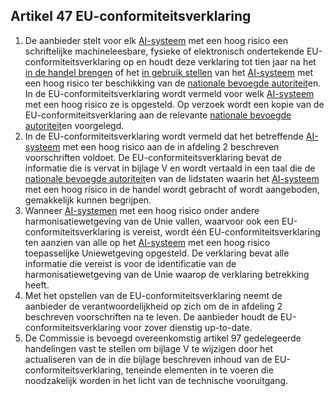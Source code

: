 ## Artikel 47 EU-conformiteitsverklaring

1. De aanbieder stelt voor elk [AI-systeem](a3.md#^ai-systeem) met een hoog risico een schriftelijke machineleesbare, fysieke of elektronisch ondertekende EU-conformiteitsverklaring op en houdt deze verklaring tot tien jaar na het [in de handel brengen](a3.md#^handel) of het [in gebruik stellen](a3.md#^gebruik) van het [AI-systeem](a3.md#^ai-systeem) met een hoog risico ter beschikking van de [nationale bevoegde autoriteit](a3.md#^natbau)en. In de EU-conformiteitsverklaring wordt vermeld voor welk [AI-systeem](a3.md#^ai-systeem) met een hoog risico ze is opgesteld. Op verzoek wordt een kopie van de EU-conformiteitsverklaring aan de relevante [nationale bevoegde autoriteit](a3.md#^natbau)en voorgelegd.
2. In de EU-conformiteitsverklaring wordt vermeld dat het betreffende [AI-systeem](a3.md#^ai-systeem) met een hoog risico aan de in afdeling 2 beschreven voorschriften voldoet. De EU-conformiteitsverklaring bevat de informatie die is vervat in bijlage V en wordt vertaald in een taal die de [nationale bevoegde autoriteit](a3.md#^natbau)en van de lidstaten waarin het [AI-systeem](a3.md#^ai-systeem) met een hoog risico in de handel wordt gebracht of wordt aangeboden, gemakkelijk kunnen begrijpen.
3. Wanneer [AI-systemen](a3.md#^ai-systeem) met een hoog risico onder andere harmonisatiewetgeving van de Unie vallen, waarvoor ook een EU-conformiteitsverklaring is vereist, wordt één EU-conformiteitsverklaring ten aanzien van alle op het [AI-systeem](a3.md#^ai-systeem) met een hoog risico toepasselijke Uniewetgeving opgesteld. De verklaring bevat alle informatie die vereist is voor de identificatie van de harmonisatiewetgeving van de Unie waarop de verklaring betrekking heeft.
4. Met het opstellen van de EU-conformiteitsverklaring neemt de aanbieder de verantwoordelijkheid op zich om de in afdeling 2 beschreven voorschriften na te leven. De aanbieder houdt de EU-conformiteitsverklaring voor zover dienstig up-to-date.
5. De Commissie is bevoegd overeenkomstig artikel 97 gedelegeerde handelingen vast te stellen om bijlage V te wijzigen door het actualiseren van de in die bijlage beschreven inhoud van de EU-conformiteitsverklaring, teneinde elementen in te voeren die noodzakelijk worden in het licht van de technische vooruitgang.